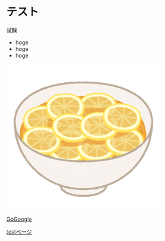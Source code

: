 # テスト 

試験

- hoge
- hoge
- hoge

![説明文](food_ra-men_lemon.png  "ポップアップ文字") 

 [GoGoogle](https://www.google.co.jp/) 
 

[testページ](./test.html) 
